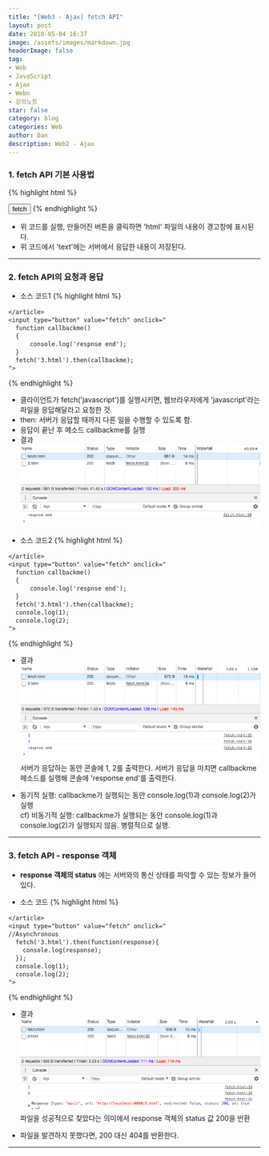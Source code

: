 ```yaml
---
title: "[Web3 - Ajax] fetch API"
layout: post
date: 2018-05-04 16:37
image: /assets/images/markdown.jpg
headerImage: false
tag:
- Web
- JavaScript
- Ajax
- Webn
- 강의노트
star: false
category: blog
categories: Web
author: Dan
description: Web2 - Ajax
---
```


### 1. fetch API 기본 사용법
{% highlight html %}
<!doctype html>
<html>
  <body>
    <input type="button" value="fetch" onclick="
      fetch('html').then(function(response){
        response.text().then(function(text){
          alert(text);
        })
      })
    ">
  </body>
</html>
{% endhighlight %}

* 위 코드를 실행, 만들어진 버튼을 클릭하면 'html' 파일의 내용이 경고창에 표시된다.
* 위 코드에서 'text'에는 서버에서 응답한 내용이 저장된다.

---
### 2. fetch API의 요청과 응답
* 소스 코드1
{% highlight html %}
<!DOCTYPE html>
<html lang="en" dir="ltr">
  <head>
    <meta charset="utf-8">
    <title></title>
  </head>
  <body>
    <article>

    </article>
    <input type="button" value="fetch" onclick="
      function callbackme()
      {
          console.log('respnse end');
      }
      fetch('3.html').then(callbackme);
    ">
  </body>
</html>
{% endhighlight %}

* 클라이언트가 fetch('javascript')를 실행시키면, 웹브라우저에게 'javascript'라는 파일을 응답해달라고 요청한 것.
* then: 서버가 응답할 때까지 다른 일을 수행할 수 있도록 함.
* 응답이 끝난 후 메소드 callbackme를 실행
* 결과
![Markdown Image][1]

<div class="breaker"></div>

* 소스 코드2
{% highlight html %}
<!DOCTYPE html>
<html lang="en" dir="ltr">
  <head>
    <meta charset="utf-8">
    <title></title>
  </head>
  <body>
    <article>

    </article>
    <input type="button" value="fetch" onclick="
      function callbackme()
      {
          console.log('respnse end');
      }
      fetch('3.html').then(callbackme);
      console.log(1);
      console.log(2);
    ">
  </body>
</html>
{% endhighlight %}

* 결과
![Markdown Image][2]
서버가 응답하는 동안 콘솔에 1, 2를 출력한다. 서버가 응답을 마치면 callbackme 메소드를 실행해 콘솔에 'response end'를 출력한다.

* 동기적 실행: callbackme가 실행되는 동안 console.log(1)과 console.log(2)가 실행<br>
cf) 비동기적 실행: callbackme가 실행되는 동안 console.log(1)과 console.log(2)가 실행되지 않음. 병렬적으로 실행.

---
### 3. fetch API - response 객체

* **response 객체의 status** 에는 서버와의 통신 상태를 파악할 수 있는 정보가 들어있다.

* 소스 코드
{% highlight html %}
<!DOCTYPE html>
<html lang="en" dir="ltr">
  <head>
    <meta charset="utf-8">
    <title></title>
  </head>
  <body>
    <article>

    </article>
    <input type="button" value="fetch" onclick="
    //Asynchronous
      fetch('3.html').then(function(response){
        console.log(response);
      });
      console.log(1);
      console.log(2);
    ">
  </body>
</html>
{% endhighlight %}

* 결과
![Markdown Image][3]
파일을 성공적으로 찾았다는 의미에서 response 객체의 status 값 200을 반환<br>

* 파일을 발견하지 못했다면, 200 대신 404를 반환한다.


---
[1]: /assets/images/스크린샷2018-05-04-1.jpg
[2]: /assets/images/스크린샷2018-05-04-2.jpg
[3]: /assets/images/스크린샷2018-05-08-1.jpg

